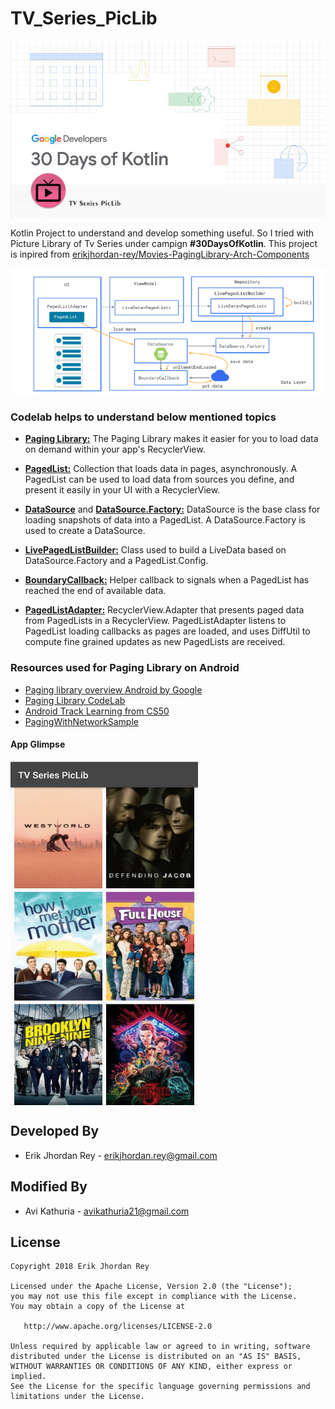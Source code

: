 # TV_Series_PicLib

<img src="./assets/Icon.png" alt="TV Series Icon" align="center"/>

Kotlin Project to understand and develop something useful. So I tried with Picture Library of Tv Series under campign **#30DaysOfKotlin**. This project is inpired from [erikjhordan-rey/Movies-PagingLibrary-Arch-Components](https://github.com/erikjhordan-rey/Movies-PagingLibrary-Arch-Components)

<img src="./assets/CodeLab.PNG" alt="Paging Lib Flow" align="center"/>

### Codelab helps to understand below mentioned topics

- [**Paging Library:**][1] The Paging Library makes it easier for you to load data on demand within your app's RecyclerView.

- [**PagedList:**][2] Collection that loads data in pages, asynchronously. A PagedList can be used to load data from sources you define, and present it easily in your UI with a RecyclerView.
- [**DataSource**][3] and [**DataSource.Factory:**][4] DataSource is the base class for loading snapshots of data into a PagedList. A DataSource.Factory is used to create a DataSource.

- [**LivePagedListBuilder:**][5] Class used to build a LiveData<PagedList> based on DataSource.Factory and a PagedList.Config.

- [**BoundaryCallback:**][6] Helper callback to signals when a PagedList has reached the end of available data.
- [**PagedListAdapter:**][7] RecyclerView.Adapter that presents paged data from PagedLists in a RecyclerView. PagedListAdapter listens to PagedList loading callbacks as pages are loaded, and uses DiffUtil to compute fine grained updates as new PagedLists are received.

[1]: https://codelabs.developers.google.com/codelabs/android-paging/index.html?index=..%2F..%2Findex#2
[2]: https://developer.android.com/reference/android/arch/paging/PagedList.html
[3]: https://developer.android.com/reference/android/arch/paging/DataSource.html
[4]: https://developer.android.com/reference/android/arch/paging/DataSource.Factory.html
[5]: https://developer.android.com/reference/android/arch/paging/LivePagedListBuilder.html
[6]: https://developer.android.com/reference/android/arch/paging/PagedList.BoundaryCallback.html
[7]: https://developer.android.com/reference/android/arch/paging/PagedListAdapter.html

### Resources used for Paging Library on Android

- [Paging library overview Android by Google][8]
- [Paging Library CodeLab][9]
- [Android Track Learning from CS50][10]
- [PagingWithNetworkSample][11]

[8]: https://developer.android.com/topic/libraries/architecture/paging/
[9]: https://codelabs.developers.google.com/codelabs/android-paging/index.html?index=..%2F..%2Findex#0
[10]: https://cs50.harvard.edu/x/2020/tracks/mobile/android/
[11]: https://github.com/googlesamples/android-architecture-components/tree/master/PagingWithNetworkSample

#### App Glimpse
<img src="./assets/PicLib.gif" width="300" height="550" alt="App Glimpse Gif" align="center"/>

Developed By
------------

* Erik Jhordan Rey  - <erikjhordan.rey@gmail.com>

Modified By
------------

* Avi Kathuria  - <avikathuria21@gmail.com>

License
-------

    Copyright 2018 Erik Jhordan Rey

    Licensed under the Apache License, Version 2.0 (the "License");
    you may not use this file except in compliance with the License.
    You may obtain a copy of the License at

       http://www.apache.org/licenses/LICENSE-2.0

    Unless required by applicable law or agreed to in writing, software
    distributed under the License is distributed on an "AS IS" BASIS,
    WITHOUT WARRANTIES OR CONDITIONS OF ANY KIND, either express or implied.
    See the License for the specific language governing permissions and
    limitations under the License.

